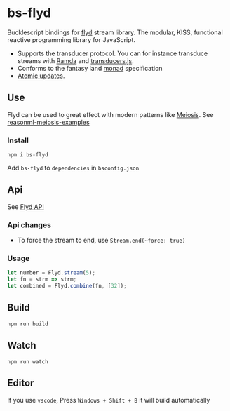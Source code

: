 # bs-flyd

Bucklescript bindings for [flyd](https://github.com/paldepind/flyd) stream library.
The modular, KISS, functional reactive programming library for JavaScript.

- Supports the transducer protocol. You can for instance transduce streams with
  [Ramda](http://ramdajs.com/) and [transducers.js](https://github.com/jlongster/transducers.js).
- Conforms to the fantasy land [monad](https://github.com/fantasyland/fantasy-land#monad) specification
- [Atomic updates](#atomic-updates).

## Use

Flyd can be used to great effect with modern patterns like [Meiosis](https://meiosis.js.org/).
See [reasonml-meiosis-examples](https://github.com/kristianmandrup/reasonml-meiosis-examples)

### Install

`npm i bs-flyd`

Add `bs-flyd` to `dependencies` in `bsconfig.json`

## Api

See [Flyd API](https://github.com/paldepind/flyd/blob/master/README.md#api)

### Api changes

- To force the stream to end, use `Stream.end(~force: true)`

### Usage

```javascript
let number = Flyd.stream(5);
let fn = strm => strm;
let combined = Flyd.combine(fn, [32]);
```

## Build

```
npm run build
```

## Watch

```
npm run watch
```

## Editor

If you use `vscode`, Press `Windows + Shift + B` it will build automatically
